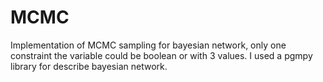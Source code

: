 # MCMC
Implementation of MCMC sampling for bayesian network, only one constraint the variable could be boolean or with 3 values. 
I used a pgmpy library for describe bayesian network.
